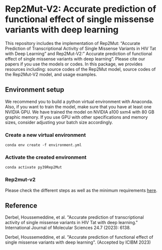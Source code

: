 # Rep2Mut-V2: Accurate prediction of functional effect of single missense variants with deep learning
This repository includes the implementation of Rep2Mut: “Accurate Prediction of Transcriptional Activity of Single Missense Variants in HIV Tat with Deep Learning” and Rep2Mut-V2:” Accurate prediction of functional effect of single missense variants with deep learning”. Please cite our papers if you use the models or codes. In this package, we provides resources including: source codes of the Rep2Mut model, source codes of the Rep2Mut-V2 model, and usage examples. 

## Environment setup
We recommend you to build a python virtual environment with Anaconda. Also, if you want to train the model, make sure that you have at least one NVIDIA GPU. We have trained the model on NVIDIA a100 sxm4 with 80 GB graphic memory. If you use GPU with other specifications and memory sizes, consider adjusting your batch size accordingly.

### Create a new virtual environment
`conda env create -f environment.yml`

### Activate the created environment
`conda activate py39Rep2Mut`

### Rep2mut-v2
Please check the different steps as well as the minimum requirements [here](https://github.com/qgenlab/Rep2Mut/tree/main/v2).

## 

## Reference

Derbel, Houssemeddine, et al. "Accurate prediction of transcriptional activity of single missense variants in HIV Tat with deep learning." International Journal of Molecular Sciences 24.7 (2023): 6138.

Derbel, Houssemeddine, et al. "Accurate prediction of functional effect of single missense variants with deep learning". (Accepted by ICIBM 2023)

